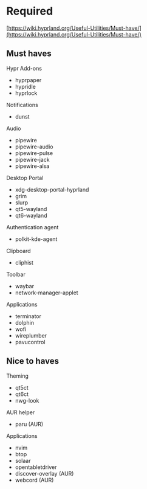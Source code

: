 # Required

[https://wiki.hyprland.org/Useful-Utilities/Must-have/](https://wiki.hyprland.org/Useful-Utilities/Must-have/)

## Must haves

Hypr Add-ons

- hyprpaper
- hypridle
- hyprlock

Notifications

- dunst

Audio

- pipewire
- pipewire-audio
- pipewire-pulse
- pipewire-jack
- pipewire-alsa

Desktop Portal

- xdg-desktop-portal-hyprland
- grim
- slurp
- qt5-wayland
- qt6-wayland

Authentication agent

- polkit-kde-agent

Clipboard

- cliphist

Toolbar

- waybar
- network-manager-applet

Applications

- terminator
- dolphin
- wofi
- wireplumber
- pavucontrol

## Nice to haves

Theming

- qt5ct
- qt6ct
- nwg-look

AUR helper

- paru (AUR)

Applications

- nvim
- btop
- solaar
- opentabletdriver
- discover-overlay (AUR)
- webcord (AUR)

